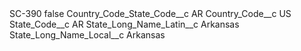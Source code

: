 <?xml version="1.0" encoding="UTF-8"?>
<CustomMetadata xmlns="http://soap.sforce.com/2006/04/metadata" xmlns:xsi="http://www.w3.org/2001/XMLSchema-instance" xmlns:xsd="http://www.w3.org/2001/XMLSchema">
    <label>SC-390</label>
    <protected>false</protected>
    <values>
        <field>Country_Code_State_Code__c</field>
        <value xsi:type="xsd:string">AR</value>
    </values>
    <values>
        <field>Country_Code__c</field>
        <value xsi:type="xsd:string">US</value>
    </values>
    <values>
        <field>State_Code__c</field>
        <value xsi:type="xsd:string">AR</value>
    </values>
    <values>
        <field>State_Long_Name_Latin__c</field>
        <value xsi:type="xsd:string">Arkansas</value>
    </values>
    <values>
        <field>State_Long_Name_Local__c</field>
        <value xsi:type="xsd:string">Arkansas</value>
    </values>
</CustomMetadata>
